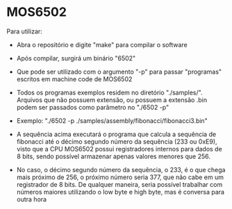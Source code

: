 # MOS6502

Para utilizar:
 - Abra o repositório e digite "make" para compilar o software

 - Após compilar, surgirá um binário "6502"

 - Que pode ser utilizado com o argumento "-p" para passar "programas" escritos em machine code de MOS6502

 - Todos os programas exemplos residem no diretório "./samples/". Arquivos que não possuem extensão, ou possuem a extensão .bin podem ser passados como parâmetro no "./6502 -p"

 - Exemplo: "./6502 -p ./samples/assembly/fibonacci/fibonacci3.bin"

 - A sequência acima executará o programa que calcula a sequência de fibonacci até o décimo segundo número da sequência (233 ou 0xE9), visto que a CPU MOS6502 possui registradores internos para dados de 8 bits, sendo possível armazenar apenas valores menores que 256.

 - No caso, o décimo segundo número da sequência, o 233, é o que chega mais próximo de 256, o próximo número seria 377, que não cabe em um registrador de 8 bits. De qualquer maneira, seria possível trabalhar com números maiores utilizando o low byte e high byte, mas é conversa para outra hora
